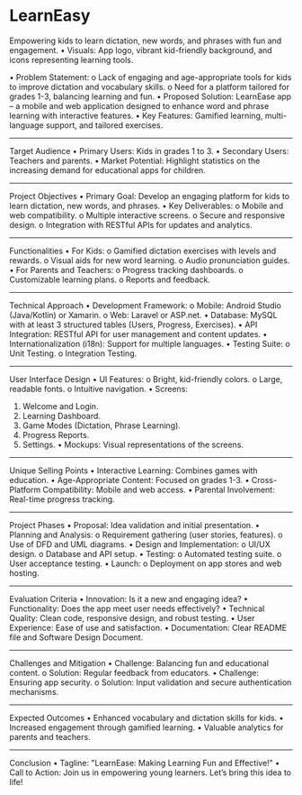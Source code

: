 # LearnEasy
Empowering kids to learn dictation, new words, and phrases with fun and engagement.
•	Visuals: App logo, vibrant kid-friendly background, and icons representing learning tools.

•	Problem Statement:
o	Lack of engaging and age-appropriate tools for kids to improve dictation and vocabulary skills.
o	Need for a platform tailored for grades 1-3, balancing learning and fun.
•	Proposed Solution: LearnEase app – a mobile and web application designed to enhance word and phrase learning with interactive features.
•	Key Features: Gamified learning, multi-language support, and tailored exercises.
________________________________________
Target Audience
•	Primary Users: Kids in grades 1 to 3.
•	Secondary Users: Teachers and parents.
•	Market Potential: Highlight statistics on the increasing demand for educational apps for children.
________________________________________
 Project Objectives
•	Primary Goal: Develop an engaging platform for kids to learn dictation, new words, and phrases.
•	Key Deliverables:
o	Mobile and web compatibility.
o	Multiple interactive screens.
o	Secure and responsive design.
o	Integration with RESTful APIs for updates and analytics.
________________________________________
Functionalities
•	For Kids:
o	Gamified dictation exercises with levels and rewards.
o	Visual aids for new word learning.
o	Audio pronunciation guides.
•	For Parents and Teachers:
o	Progress tracking dashboards.
o	Customizable learning plans.
o	Reports and feedback.
________________________________________
Technical Approach
•	Development Framework:
o	Mobile: Android Studio (Java/Kotlin) or Xamarin.
o	Web: Laravel or ASP.net.
•	Database: MySQL with at least 3 structured tables (Users, Progress, Exercises).
•	API Integration: RESTful API for user management and content updates.
•	Internationalization (i18n): Support for multiple languages.
•	Testing Suite:
o	Unit Testing.
o	Integration Testing.
________________________________________
User Interface Design
•	UI Features:
o	Bright, kid-friendly colors.
o	Large, readable fonts.
o	Intuitive navigation.
•	Screens:
1.	Welcome and Login.
2.	Learning Dashboard.
3.	Game Modes (Dictation, Phrase Learning).
4.	Progress Reports.
5.	Settings.
•	Mockups: Visual representations of the screens.
________________________________________
Unique Selling Points
•	Interactive Learning: Combines games with education.
•	Age-Appropriate Content: Focused on grades 1-3.
•	Cross-Platform Compatibility: Mobile and web access.
•	Parental Involvement: Real-time progress tracking.
________________________________________
Project Phases
•	Proposal: Idea validation and initial presentation.
•	Planning and Analysis:
o	Requirement gathering (user stories, features).
o	Use of DFD and UML diagrams.
•	Design and Implementation:
o	UI/UX design.
o	Database and API setup.
•	Testing:
o	Automated testing suite.
o	User acceptance testing.
•	Launch:
o	Deployment on app stores and web hosting.
________________________________________
Evaluation Criteria
•	Innovation: Is it a new and engaging idea?
•	Functionality: Does the app meet user needs effectively?
•	Technical Quality: Clean code, responsive design, and robust testing.
•	User Experience: Ease of use and satisfaction.
•	Documentation: Clear README file and Software Design Document.
________________________________________
Challenges and Mitigation
•	Challenge: Balancing fun and educational content.
o	Solution: Regular feedback from educators.
•	Challenge: Ensuring app security.
o	Solution: Input validation and secure authentication mechanisms.
________________________________________
Expected Outcomes
•	Enhanced vocabulary and dictation skills for kids.
•	Increased engagement through gamified learning.
•	Valuable analytics for parents and teachers.
________________________________________
 Conclusion
•	Tagline: "LearnEase: Making Learning Fun and Effective!"
•	Call to Action: Join us in empowering young learners. Let’s bring this idea to life!




